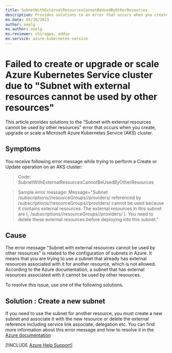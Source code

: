 ```yaml
---
title: SubnetWithExternalResourcesCannotBeUsedByOtherResources
description: Provides solutions to an error that occurs when you create, upgrade or scale a Microsoft Azure Kubernetes Service cluster.
ms.date: 05/10/2023
author: axelg
ms.author: axelg
ms.reviewer: chiragpa, eddie
ms.service: azure-kubernetes-service
---
```

# Failed to create or upgrade or scale Azure Kubernetes Service cluster due to "Subnet with external resources cannot be used by other resources"

This article provides solutions to the "Subnet with external resources cannot be used by other resources" error that occurs when you create, upgrade or scale a Microsoft Azure Kubernetes Service (AKS) cluster.

## Symptoms

You receive following error message while trying to perform a Create or Update operation on an AKS cluster:

> Code: SubnetWithExternalResourcesCannotBeUsedByOtherResources

> Sample error message: Message="Subnet /subscriptions/<subid>/resourceGroups/<resource group name>/providers/<provider and resource name> referenced by /subscriptions/<subid>/resourceGroups/<resource group name>/providers/<provider and resource name> cannot be used because it contains external resources. The external resources in this subnet are (<service name>, /subscriptions/<subid>/resourceGroups/<resource group name>/providers/<provider and resource name> ). You need to delete these external resources before deploying into this subnet."

  
## Cause 
  
The error message "Subnet with external resources cannot be used by other resources" is related to the configuration of subnets in Azure. It means that you are trying to use a subnet that already has external resources associated with it for another resource, which is not allowed.
According to the Azure documentation, a subnet that has external resources associated with it cannot be used by other resources. 

To resolve this issue, use one of the following solutions.

## Solution : Create a new subnet

If you need to use the subnet for another resource, you must create a new subnet and associate it with the new resource or delete the external reference including service link associate, delegation etc. You can find more information about this error message and how to resolve it in the [Azure documentation](https://learn.microsoft.com/azure/virtual-network/virtual-network-manage-subnet)
 

[!INCLUDE [Azure Help Support](../../includes/azure-help-support.md)]
